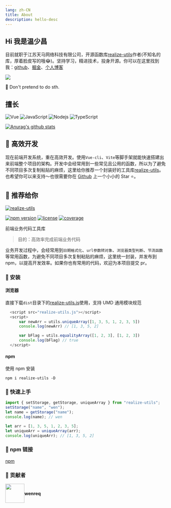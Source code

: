 ```yaml
---
lang: zh-CN
title: About
description: hello-desc 
---
```


## Hi 我是温少昌

目前就职于江苏天马网络科技有限公司，开源函数库[realize-utils](https://github.com/wenreq/realize-utils)作者(不知名的库，厚着脸皮写的哦😂)。坚持学习，精进技术，投身开源。你可以在这里找到我：[github](https://github.com/wenreq)、[掘金](https://juejin.cn/user/3817127508447896/posts)、[个人博客](http://www.wenreq.site/blog/)

![](https://visitor-badge.glitch.me/badge?page_id=wenreq.wenreq)

💬 Don't pretend to do sth.

## 擅长

![Vue](https://img.shields.io/badge/-Vue-339933?style=flat-square&logo=vue.js&logoColor=white)
![JavaScript](https://img.shields.io/badge/-JavaScript-black?style=flat-square&logo=javascript)
![Nodejs](https://img.shields.io/badge/-Nodejs-339933?style=flat-square&logo=Node.js&logoColor=white)
![TypeScript](https://img.shields.io/badge/-TypeScript-007ACC?style=flat-square&logo=typescript&logoColor=white)

[![Anurag's github stats](https://github-readme-stats.vercel.app/api?username=wenreq)](https://github.com/anuraghazra/github-readme-stats)

## 🚋 高效开发

现在前端开发系统，重在高效开发。使用`Vue-cli`、`Vite`等脚手架就能快速搭建出来前端整个项目的架构。开发中会经常用到一些常见且公用的函数，所以为了避免不同项目多次复制粘贴的麻烦，这里给你推荐一个封装好的工具库[realize-utils](https://github.com/wenreq/realize-utils)。也希望你可以来支持～也很需要你在 [Github](https://github.com/wenreq/realize-utils) 上一个小小的 Star :star:。

## :beginner: 推荐给你

[![realize-utils](http://www.wenreq.site/utils/images/realize.png)](https://github.com/wenreq/realize-utils)

[![npm version](https://img.shields.io/static/v1?label=npm&message=v1.1.5&color=blue)](https://www.npmjs.com/package/realize-utils) [![license](https://img.shields.io/static/v1?label=license&message=MIT&color=green)](https://www.npmjs.com/package/realize-utils) [![coverage](https://img.shields.io/static/v1?label=coverage&message=80.71%&color=ff69b4)](https://github.com/wenreq/realize-utils/tree/master/test)

前端业务代码工具库

> 目的：高效率完成前端业务代码

业务开发过程中，会经常用到`日期格式化`、`url参数转对象`、`浏览器类型判断`、`节流函数`等常用函数，为避免不同项目多次复制粘贴的麻烦，这里统一封装，并发布到 npm，以提高开发效率。如果你也有常用的代码，欢迎为本项目提交 pr。

### :wrench: 安装

#### 浏览器

直接下载`dist`目录下的[realize-utils.js](https://github.com/wenreq/realize-utils/blob/master/dist/realize-utils.js)使用，支持 UMD 通用模块规范

```js
  <script src="realize-utils.js"></script>
  <script>
      var newArr = utils.uniqueArray([1, 3, 5, 1, 2, 3, 5])
      console.log(newArr) // [1, 3, 5, 2]

      var bFlag = utils.equalityArray([1, 2, 3], [1, 2, 3])
      console.log(bFlag) // true
  </script>
```

#### npm

使用 npm 安装

```shell
npm i realize-utils -D
```

### :key: 快速上手

```js
import { setStorage, getStorage, uniqueArray } from "realize-utils";
setStorage("name", "wen");
let name = getStorage("name");
console.log(name); // wen

let arr = [1, 3, 5, 1, 2, 3, 5];
let uniqueArr = uniqueArray(arr);
console.log(uniqueArr); // [1, 3, 5, 2]
```

### :link: npm 链接

[npm](https://www.npmjs.com/package/realize-utils)

### :two_men_holding_hands: 贡献者

<div style="display: flex; align-items: center;">
  <img style=" float: left;" height="60px" src="http://www.wenreq.site/utils/images/gitPicture.jpg">
  <h4 style="display: inline-block;"> wenreq</h4>
</div>
